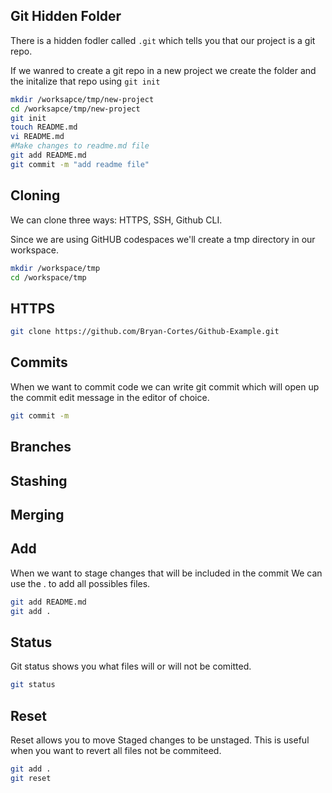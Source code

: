 ## Git Hidden Folder

There is a hidden fodler called `.git` which tells you that our project is a git repo.

If we wanred to create a git repo in a new project we create the folder and the initalize that repo  using `git init`



```sh
mkdir /worksapce/tmp/new-project
cd /worksapce/tmp/new-project
git init
touch README.md
vi README.md
#Make changes to readme.md file
git add README.md
git commit -m "add readme file"
```


## Cloning 

We can clone three ways: HTTPS, SSH, Github CLI.

Since we are using GitHUB codespaces we'll create a tmp directory in our workspace.

```sh
mkdir /workspace/tmp
cd /workspace/tmp
```


## HTTPS 

```sh
git clone https://github.com/Bryan-Cortes/Github-Example.git
```



## Commits

When we want to commit code we can write git commit which will open up the commit edit message in the editor of choice. 

```sh
git commit -m
```

## Branches

## Stashing

## Merging

## Add

When we want to stage changes that will be included in the commit
We can use the . to add all possibles files. 

```sh
git add README.md
git add .
```
## Status

Git status shows you what files will or will not be comitted. 


```sh
git status
```

## Reset 

Reset allows you to move Staged changes to be unstaged.
This is useful when you want to revert all files not be commiteed.

```sh
git add .
git reset
```

